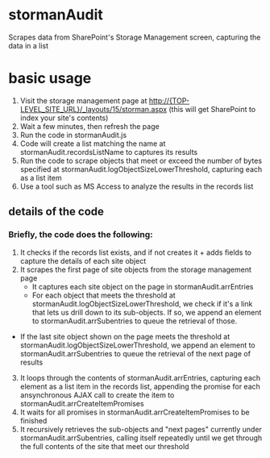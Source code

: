 # stormanAudit
Scrapes data from SharePoint's Storage Management screen, capturing the data in a list

# basic usage
1. Visit the storage management page at [http://{TOP-LEVEL_SITE_URL}/_layouts/15/storman.aspx](http://{TOP-LEVEL_SITE_URL}/_layouts/15/storman.aspx) (this will get SharePoint to index your site's contents)
2. Wait a few minutes, then refresh the page
3. Run the code in stormanAudit.js
4. Code will create a list matching the name at stormanAudit.recordsListName to captures its results
5. Run the code to scrape objects that meet or exceed the number of bytes specified at stormanAudit.logObjectSizeLowerThreshold, capturing each as a list item
6. Use a tool such as MS Access to analyze the results in the records list

## details of the code
### Briefly, the code does the following:
1. It checks if the records list exists, and if not creates it + adds fields to capture the details of each site object
2. It scrapes the first page of site objects from the storage management page
   - It captures each site object on the page in stormanAudit.arrEntries
   - For each object that meets the threshold at stormanAudit.logObjectSizeLowerThreshold, we check if it's a link that lets us drill down to its sub-objects. If so, we append an element to stormanAudit.arrSubentries to queue the retrieval of those.
  - If the last site object shown on the page meets the threshold at stormanAudit.logObjectSizeLowerThreshold, we append an element to stormanAudit.arrSubentries to queue the retrieval of the next page of results
3. It loops through the contents of stormanAudit.arrEntries, capturing each element as a list item in the records list, appending the promise for each ansynchronous AJAX call to create the item to stormanAudit.arrCreateItemPromises
4. It waits for all promises in stormanAudit.arrCreateItemPromises to be finished
5. It recursively retrieves the sub-objects and "next pages" currently under stormanAudit.arrSubentries, calling itself repeatedly until we get through the full contents of the site that meet our threshold
